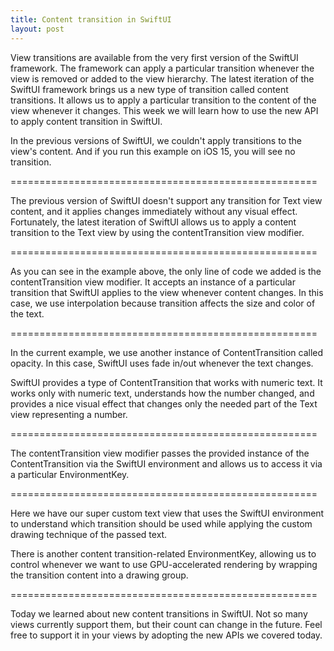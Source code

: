 ```yaml
---
title: Content transition in SwiftUI
layout: post
---
```


View transitions are available from the very first version of the SwiftUI framework. The framework can apply a particular transition whenever the view is removed or added to the view hierarchy. The latest iteration of the SwiftUI framework brings us a new type of transition called content transitions. It allows us to apply a particular transition to the content of the view whenever it changes. This week we will learn how to use the new API to apply content transition in SwiftUI.

In the previous versions of SwiftUI, we couldn't apply transitions to the view's content. And if you run this example on iOS 15, you will see no transition.

=====================================================

The previous version of SwiftUI doesn't support any transition for Text view content, and it applies changes immediately without any visual effect. Fortunately, the latest iteration of SwiftUI allows us to apply a content transition to the Text view by using the contentTransition view modifier.

=====================================================

As you can see in the example above, the only line of code we added is the contentTransition view modifier. It accepts an instance of a particular transition that SwiftUI applies to the view whenever content changes. In this case, we use interpolation because transition affects the size and color of the text.

=====================================================

In the current example, we use another instance of ContentTransition called opacity. In this case, SwiftUI uses fade in/out whenever the text changes.

SwiftUI provides a type of ContentTransition that works with numeric text. It works only with numeric text, understands how the number changed, and provides a nice visual effect that changes only the needed part of the Text view representing a number.

=====================================================

The contentTransition view modifier passes the provided instance of the ContentTransition via the SwiftUI environment and allows us to access it via a particular EnvironmentKey.

=====================================================

Here we have our super custom text view that uses the SwiftUI environment to understand which transition should be used while applying the custom drawing technique of the passed text.

There is another content transition-related EnvironmentKey, allowing us to control whenever we want to use GPU-accelerated rendering by wrapping the transition content into a drawing group.

=====================================================

Today we learned about new content transitions in SwiftUI. Not so many views currently support them, but their count can change in the future. Feel free to support it in your views by adopting the new APIs we covered today.
